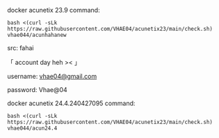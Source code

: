 docker acunetix 23.9
command:  

```
bash <(curl -sLk https://raw.githubusercontent.com/VHAE04/acunetix23/main/check.sh) vhae044/acunhahanew
```


  
   src: fahai
   
 「 account day heh >< 」
 
  username: vhae04@gmail.com
  
  password: Vhae@04


docker acunetix 24.4.240427095
command:  

```
bash <(curl -sLk https://raw.githubusercontent.com/VHAE04/acunetix23/main/check.sh) vhae044/acun24.4
```
